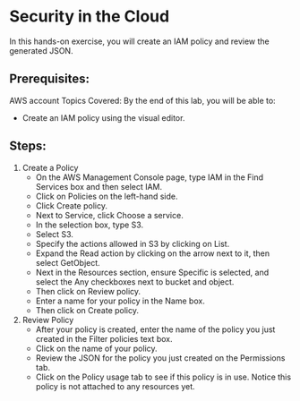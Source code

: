 # Security in the Cloud
In this hands-on exercise, you will create an IAM policy and review the generated JSON.

## Prerequisites:
AWS account
Topics Covered:
By the end of this lab, you will be able to:
- Create an IAM policy using the visual editor.

## Steps:
1. Create a Policy
    - On the AWS Management Console page, type IAM in the Find Services box and then select IAM.
    - Click on Policies on the left-hand side.
    - Click Create policy.
    - Next to Service, click Choose a service.
    - In the selection box, type S3.
    - Select S3.
    - Specify the actions allowed in S3 by clicking on List.
    - Expand the Read action by clicking on the arrow next to it, then select GetObject.
    - Next in the Resources section, ensure Specific is selected, and select the Any checkboxes next to bucket and object.
    - Then click on Review policy.
    - Enter a name for your policy in the Name box.
    - Then click on Create policy.
2. Review Policy
    - After your policy is created, enter the name of the policy you just created in the Filter policies text box.
    - Click on the name of your policy.
    - Review the JSON for the policy you just created on the Permissions tab.
    - Click on the Policy usage tab to see if this policy is in use. Notice this policy is not attached to any resources yet.